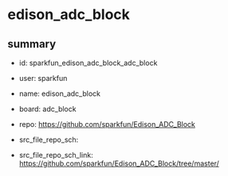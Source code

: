 # edison_adc_block
 
## summary 
* id: sparkfun_edison_adc_block_adc_block
* user: sparkfun
* name: edison_adc_block
* board: adc_block
* repo: https://github.com/sparkfun/Edison_ADC_Block



* src_file_repo_sch: 
* src_file_repo_sch_link: https://github.com/sparkfun/Edison_ADC_Block/tree/master/






